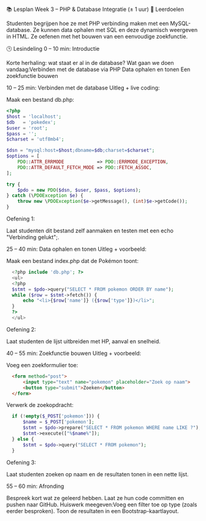 
📚 Lesplan Week 3 – PHP & Database Integratie (± 1 uur)
🎯 Leerdoelen

Studenten begrijpen hoe ze met PHP verbinding maken met een MySQL-database.
Ze kunnen data ophalen met SQL en deze dynamisch weergeven in HTML.
Ze oefenen met het bouwen van een eenvoudige zoekfunctie.

🕒 Lesindeling
0 – 10 min: Introductie

Korte herhaling: wat staat er al in de database?
Wat gaan we doen vandaag:Verbinden met de database via PHP
Data ophalen en tonen
Een zoekfunctie bouwen

10 – 25 min: Verbinden met de database
Uitleg + live coding:

Maak een bestand db.php:

```php
<?php
$host = 'localhost';
$db   = 'pokedex';
$user = 'root';
$pass = '';
$charset = 'utf8mb4';

$dsn = "mysql:host=$host;dbname=$db;charset=$charset";
$options = [
    PDO::ATTR_ERRMODE            => PDO::ERRMODE_EXCEPTION,
    PDO::ATTR_DEFAULT_FETCH_MODE => PDO::FETCH_ASSOC,
];

try {
    $pdo = new PDO($dsn, $user, $pass, $options);
} catch (\PDOException $e) {
    throw new \PDOException($e->getMessage(), (int)$e->getCode());
}
```


Oefening 1:

Laat studenten dit bestand zelf aanmaken en testen met een echo "Verbinding gelukt";.

25 – 40 min: Data ophalen en tonen
Uitleg + voorbeeld:

Maak een bestand index.php dat de Pokémon toont:
```php
  <?php include 'db.php'; ?>
  <ul>
  <?php
  $stmt = $pdo->query("SELECT * FROM pokemon ORDER BY name");
  while ($row = $stmt->fetch()) {
      echo "<li>{$row['name']} ({$row['type']})</li>";
  }
  ?>
  </ul>
```
Oefening 2:

Laat studenten de lijst uitbreiden met HP, aanval en snelheid.

40 – 55 min: Zoekfunctie bouwen
Uitleg + voorbeeld:

Voeg een zoekformulier toe:
```html
  <form method="post">
      <input type="text" name="pokemon" placeholder="Zoek op naam">
      <button type="submit">Zoeken</button>
  </form>
```


Verwerk de zoekopdracht:
```php
  if (!empty($_POST['pokemon'])) {
      $name = $_POST['pokemon'];
      $stmt = $pdo->prepare("SELECT * FROM pokemon WHERE name LIKE ?");
      $stmt->execute(["%$name%"]);
  } else {
      $stmt = $pdo->query("SELECT * FROM pokemon");
  }
```

Oefening 3:

Laat studenten zoeken op naam en de resultaten tonen in een nette lijst.

55 – 60 min: Afronding

Bespreek kort wat ze geleerd hebben.
Laat ze hun code committen en pushen naar GitHub.
Huiswerk meegeven:Voeg een filter toe op type (zoals eerder besproken).
Toon de resultaten in een Bootstrap-kaartlayout.
